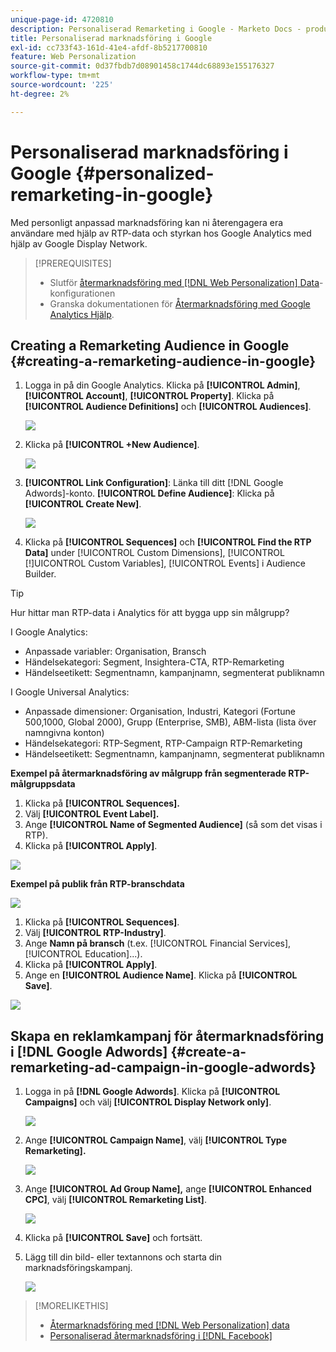 ```yaml
---
unique-page-id: 4720810
description: Personaliserad Remarketing i Google - Marketo Docs - produktdokumentation
title: Personaliserad marknadsföring i Google
exl-id: cc733f43-161d-41e4-afdf-8b5217700810
feature: Web Personalization
source-git-commit: 0d37fbdb7d08901458c1744dc68893e155176327
workflow-type: tm+mt
source-wordcount: '225'
ht-degree: 2%

---
```


# Personaliserad marknadsföring i Google {#personalized-remarketing-in-google}

Med personligt anpassad marknadsföring kan ni återengagera era användare med hjälp av RTP-data och styrkan hos Google Analytics med hjälp av Google Display Network.

>[!PREREQUISITES]
>
>* Slutför [återmarknadsföring med  [!DNL Web Personalization] Data](/help/marketo/product-docs/web-personalization/website-retargeting/retargeting-with-web-personalization-data.md)-konfigurationen
>* Granska dokumentationen för [Återmarknadsföring med Google Analytics Hjälp](https://support.google.com/analytics/topic/2611283?hl=en&ref_topic=3413645).

## Creating a Remarketing Audience in Google {#creating-a-remarketing-audience-in-google}

1. Logga in på din Google Analytics. Klicka på **[!UICONTROL Admin]**, **[!UICONTROL Account]**, **[!UICONTROL Property]**. Klicka på **[!UICONTROL Audience Definitions]** och **[!UICONTROL Audiences]**.

   ![](assets/remarketing-ga-screenshots.jpg)

1. Klicka på **[!UICONTROL +New Audience]**.

   ![](assets/image2015-1-15-17-3a26-3a40.png)

1. **[!UICONTROL Link Configuration]**: Länka till ditt [!DNL Google Adwords]-konto. **[!UICONTROL Define Audience]**: Klicka på **[!UICONTROL Create New]**.

   ![](assets/image2015-1-15-17-3a32-3a4.png)

1. Klicka på **[!UICONTROL Sequences]** och **[!UICONTROL Find the RTP Data]** under [!UICONTROL Custom Dimensions], [!UICONTROL [!]UICONTROL Custom Variables], [!UICONTROL Events] i Audience Builder.

>[!TIP]
>
>Hur hittar man RTP-data i Analytics för att bygga upp sin målgrupp?
>
>I Google Analytics:
>
>* Anpassade variabler: Organisation, Bransch
>* Händelsekategori: Segment, Insightera-CTA, RTP-Remarketing
>* Händelseetikett: Segmentnamn, kampanjnamn, segmenterat publiknamn
>
>I Google Universal Analytics:
>
>* Anpassade dimensioner: Organisation, Industri, Kategori (Fortune 500,1000, Global 2000), Grupp (Enterprise, SMB), ABM-lista (lista över namngivna konton)
>* Händelsekategori: RTP-Segment, RTP-Campaign RTP-Remarketing
>* Händelseetikett: Segmentnamn, kampanjnamn, segmenterat publiknamn

**Exempel på återmarknadsföring av målgrupp från segmenterade RTP-målgruppsdata**

1. Klicka på **[!UICONTROL Sequences].**
1. Välj **[!UICONTROL Event Label].**
1. Ange **[!UICONTROL Name of Segmented Audience]** (så som det visas i RTP).
1. Klicka på **[!UICONTROL Apply]**.

![](assets/image2015-2-10-14-3a51-3a43.png)

**Exempel på publik från RTP-branschdata**

![](assets/image2015-1-15-17-3a36-3a5.png)

1. Klicka på **[!UICONTROL Sequences]**.
1. Välj **[!UICONTROL RTP-Industry]**.
1. Ange **Namn på bransch** (t.ex. [!UICONTROL Financial Services], [!UICONTROL Education]...).
1. Klicka på **[!UICONTROL Apply]**.
1. Ange en **[!UICONTROL Audience Name]**. Klicka på **[!UICONTROL Save]**.

![](assets/image2015-1-15-18-3a29-3a16.png)

## Skapa en reklamkampanj för återmarknadsföring i [!DNL Google Adwords] {#create-a-remarketing-ad-campaign-in-google-adwords}

1. Logga in på **[!DNL Google Adwords]**. Klicka på **[!UICONTROL Campaigns]** och välj **[!UICONTROL Display Network only]**.

   ![](assets/image2015-1-15-18-3a31-3a58.png)

1. Ange **[!UICONTROL Campaign Name]**, välj **[!UICONTROL Type Remarketing].**

   ![](assets/image2015-1-15-18-3a35-3a7.png)

1. Ange **[!UICONTROL Ad Group Name],** ange **[!UICONTROL Enhanced CPC]**, välj **[!UICONTROL Remarketing List]**.

   ![](assets/image2015-1-15-18-3a51-3a57.png)

1. Klicka på **[!UICONTROL Save]** och fortsätt.
1. Lägg till din bild- eller textannons och starta din marknadsföringskampanj.

   ![](assets/image2015-1-15-18-3a47-3a21.png)

>[!MORELIKETHIS]
>
>* [Återmarknadsföring med  [!DNL Web Personalization] data](/help/marketo/product-docs/web-personalization/website-retargeting/retargeting-with-web-personalization-data.md)
>* [Personaliserad återmarknadsföring i [!DNL Facebook]](/help/marketo/product-docs/web-personalization/website-retargeting/personalized-remarketing-in-facebook.md)

